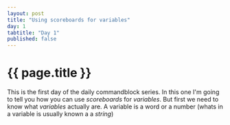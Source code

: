```yaml
---
layout: post
title: "Using scoreboards for variables"
day: 1
tabtitle: "Day 1"
published: false
---
```

# {{ page.title }}
This is the first day of the daily commandblock series. In this one I'm going to tell you how you can use *scoreboards* for *variables*.
But first we need to know what *variables* actually are. A variable is a word or a number (whats in a variable is usually known a a *string*)

